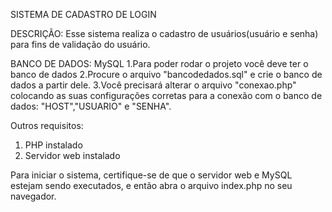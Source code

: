 SISTEMA DE CADASTRO DE LOGIN

DESCRIÇÃO: Esse sistema realiza o cadastro de usuários(usuário e senha) para fins de validação do usuário.

BANCO DE DADOS: MySQL
1.Para poder rodar o projeto você deve ter o banco de dados
2.Procure o arquivo "bancodedados.sql" e crie o banco de dados a partir dele.
3.Você precisará alterar o arquivo "conexao.php" colocando as suas configurações corretas para a conexão com o banco de dados:
"HOST","USUARIO" e "SENHA".

Outros requisitos:
1. PHP instalado
2.  Servidor web instalado

Para iniciar o sistema, certifique-se de que o servidor web e MySQL estejam sendo executados, e então abra o arquivo index.php no seu navegador.
